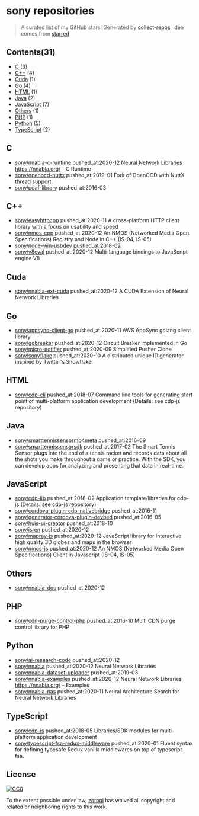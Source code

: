 # sony repositories


> A curated list of my GitHub stars!  Generated by [collect-repos](https://github.com/zoroqi/collect-repos), idea comes from [starred](https://github.com/maguowei/starred)  


## Contents(31)

- [C](#c) (3)
- [C++](#c++) (4)
- [Cuda](#cuda) (1)
- [Go](#go) (4)
- [HTML](#html) (1)
- [Java](#java) (2)
- [JavaScript](#javascript) (7)
- [Others](#others) (1)
- [PHP](#php) (1)
- [Python](#python) (5)
- [TypeScript](#typescript) (2)

## C

- [sony/nnabla-c-runtime](https://github.com/sony/nnabla-c-runtime) pushed_at:2020-12 Neural Network Libraries https://nnabla.org/ - C Runtime
- [sony/openocd-nuttx](https://github.com/sony/openocd-nuttx) pushed_at:2019-01 Fork of OpenOCD with NuttX thread support.
- [sony/pdaf-library](https://github.com/sony/pdaf-library) pushed_at:2016-03 

## C++

- [sony/easyhttpcpp](https://github.com/sony/easyhttpcpp) pushed_at:2020-11 A cross-platform HTTP client library with a focus on usability and speed
- [sony/nmos-cpp](https://github.com/sony/nmos-cpp) pushed_at:2020-12 An NMOS (Networked Media Open Specifications) Registry and Node in C++ (IS-04, IS-05)
- [sony/node-win-usbdev](https://github.com/sony/node-win-usbdev) pushed_at:2018-02 
- [sony/v8eval](https://github.com/sony/v8eval) pushed_at:2020-12 Multi-language bindings to JavaScript engine V8

## Cuda

- [sony/nnabla-ext-cuda](https://github.com/sony/nnabla-ext-cuda) pushed_at:2020-12 A CUDA Extension of Neural Network Libraries

## Go

- [sony/appsync-client-go](https://github.com/sony/appsync-client-go) pushed_at:2020-11 AWS AppSync golang client library
- [sony/gobreaker](https://github.com/sony/gobreaker) pushed_at:2020-12 Circuit Breaker implemented in Go
- [sony/micro-notifier](https://github.com/sony/micro-notifier) pushed_at:2020-09 Simplified Pusher Clone
- [sony/sonyflake](https://github.com/sony/sonyflake) pushed_at:2020-10 A distributed unique ID generator inspired by Twitter's Snowflake

## HTML

- [sony/cdp-cli](https://github.com/sony/cdp-cli) pushed_at:2018-07 Command line tools for generating start point of multi-platform application development (Details: see cdp-js repository)

## Java

- [sony/smarttennissensormp4meta](https://github.com/sony/smarttennissensormp4meta) pushed_at:2016-09 
- [sony/smarttennissensorsdk](https://github.com/sony/smarttennissensorsdk) pushed_at:2017-02 The Smart Tennis Sensor plugs into the end of a tennis racket and records data about all the shots you make throughout a game or practice. With the SDK, you can develop apps for analyzing and presenting that data in real-time.

## JavaScript

- [sony/cdp-lib](https://github.com/sony/cdp-lib) pushed_at:2018-02 Application template/libraries for cdp-js (Details: see cdp-js repository)
- [sony/cordova-plugin-cdp-nativebridge](https://github.com/sony/cordova-plugin-cdp-nativebridge) pushed_at:2016-11 
- [sony/generator-cordova-plugin-devbed](https://github.com/sony/generator-cordova-plugin-devbed) pushed_at:2016-05 
- [sony/huis-ui-creator](https://github.com/sony/huis-ui-creator) pushed_at:2018-10 
- [sony/isren](https://github.com/sony/isren) pushed_at:2020-12 
- [sony/mapray-js](https://github.com/sony/mapray-js) pushed_at:2020-12 JavaScript library for Interactive high quality 3D globes and maps in the browser
- [sony/nmos-js](https://github.com/sony/nmos-js) pushed_at:2020-12 An NMOS (Networked Media Open Specifications) Client in Javascript (IS-04, IS-05)

## Others

- [sony/nnabla-doc](https://github.com/sony/nnabla-doc) pushed_at:2020-12 

## PHP

- [sony/cdn-purge-control-php](https://github.com/sony/cdn-purge-control-php) pushed_at:2016-10 Multi CDN purge control library for PHP

## Python

- [sony/ai-research-code](https://github.com/sony/ai-research-code) pushed_at:2020-12 
- [sony/nnabla](https://github.com/sony/nnabla) pushed_at:2020-12 Neural Network Libraries
- [sony/nnabla-dataset-uploader](https://github.com/sony/nnabla-dataset-uploader) pushed_at:2019-03 
- [sony/nnabla-examples](https://github.com/sony/nnabla-examples) pushed_at:2020-12 Neural Network Libraries https://nnabla.org/ - Examples
- [sony/nnabla-nas](https://github.com/sony/nnabla-nas) pushed_at:2020-11 Neural Architecture Search for Neural Network Libraries

## TypeScript

- [sony/cdp-js](https://github.com/sony/cdp-js) pushed_at:2018-05 Libraries/SDK modules for multi-platform application development
- [sony/typescript-fsa-redux-middleware](https://github.com/sony/typescript-fsa-redux-middleware) pushed_at:2020-01 Fluent syntax for defining typesafe Redux vanilla middlewares on top of typescript-fsa.


## License

[![CC0](http://mirrors.creativecommons.org/presskit/buttons/88x31/svg/cc-zero.svg)](https://creativecommons.org/publicdomain/zero/1.0/)

To the extent possible under law, [zoroqi](https://github.com/zoroqi) has waived all copyright and related or neighboring rights to this work.
